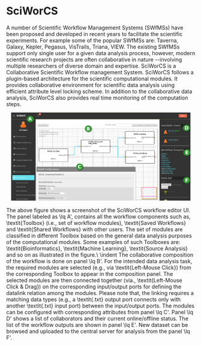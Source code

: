 # SciWorCS
A number of Scientific Workflow Management Systems (SWfMSs) have been proposed and developed in recent years to facilitate the scientific experiments. For example some of the popular SWfMSs are: Taverna, Galaxy, Kepler, Pegasus, VisTrails, Triana, VIEW. The existing SWfMSs support only single user for a given data analysis process, however, modern scientific research projects are often collaborative in nature --involving multiple researchers of diverse domain and expertise. SciWorCS is a Collaborative Scientific Workflow management System. SciWorCS follows a plugin-based architecture for the scientific computational modules. It provides collaborative environment for scientific data analysis using efficient attribute level locking scheme. In addition to the collaborative data analysis, SciWorCS also provides real time monitoring of the computation steps.

<p align="center">
  <img src="gitImages/SciWorCS.jpg" width="95%" title="SciWorCS">
</p>

The above figure shows a screenshot of the SciWorCS workflow editor UI. The panel labeled as \lq A', contains all the workflow components such as, \textit{Toolbox} (i.e., set of workflow modules), \textit{Saved Workflows} and \textit{Shared Workflows} with other users. The set of modules are classified in different Toolbox based on the general data analysis purposes of the computational modules. Some examples of such Toolboxes are: \textit{Bioinformatics}, \textit{Machine Learning}, \textit{Source Analysis} and so on as illustrated in the figure.\\
\indent The collaborative composition of the workflow is done on panel \lq B'. For the intended data analysis task, the required modules are selected (e.g., via \textit{Left-Mouse Click}) from the corresponding Toolbox to appear in the composition panel. The selected modules are then connected together (via., \textit{Left-Mouse Click \& Drag}) on the corresponding input/output ports for defining the datalink relation among the modules. Please note that, the linking requires a matching data types (e.g., a \textit{.txt} output port connects only with another \textit{.txt} input port) between the input/output ports. The modules can be configured with corresponding attributes from panel \lq C'. Panel \lq D' shows a list of collaborators and their current online/offline status. The list of the workflow outputs are shown in panel \lq E'. New dataset can be browsed and uploaded to the central server for analysis from the panel \lq F'.
